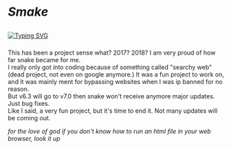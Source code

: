 # _Smake_
##
###
[![Typing SVG](https://readme-typing-svg.herokuapp.com?color=16D400&size=25&width=770&lines=HTML+Snake+v7)](https://git.io/typing-svg)
###
This has been a project sense what? 2017? 2018? I am very proud of how far snake became for me. <br/>
I really only got into coding because of something called "searchy web" (dead project, not even on google anymore.) It was a fun project to work on, and it was mainly ment for bypassing websites when I was ip banned for no reason. <br/>
But v6.3 will go to v7.0 then snake won't receive anymore major updates. Just bug fixes. <br/>
Like I said, a very fun project, but it's time to end it. Not many updates will be coming out.

*for the love of god if you don't know how to run an html file in your web browser, look it up*
